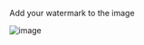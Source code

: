 Add your watermark to the image

![image](https://user-images.githubusercontent.com/71581584/139903837-8b791a29-c9fd-4304-a84a-e82ceb598513.png)
